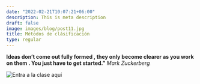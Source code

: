```yaml
---
date: "2022-02-21T10:07:21+06:00"
description: This is meta description
draft: false
image: images/blog/post11.jpg
title: Métodos de clásificación 
type: regular
---
```

  
**Ideas don’t come out fully formed , they only become clearer as you work on them . You just have to get started.”**
*Mark Zuckerberg*


![Entra a la clase aquí]()